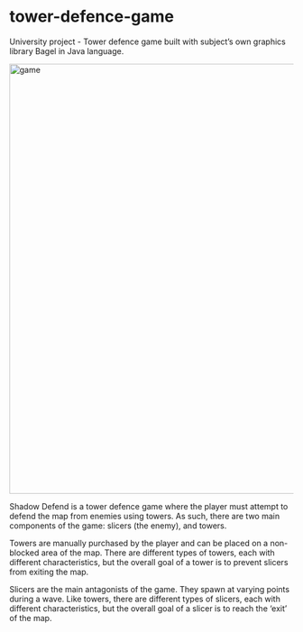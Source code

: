 # tower-defence-game
University project - Tower defence game built with subject’s own graphics library Bagel in Java language.

<img width="763" alt="game" src="https://user-images.githubusercontent.com/103995226/171259779-0d56d820-f417-49b6-a30b-964074696339.png">

Shadow Defend is a tower defence game where the player must attempt to defend the map from enemies using towers. As such, there are two main components of the game: slicers (the enemy), and towers.

Towers are manually purchased by the player and can be placed on a non-blocked area of the map. There are different types of towers, each with different characteristics, but the overall goal of a tower is to prevent slicers from exiting the map.

Slicers are the main antagonists of the game. They spawn at varying points during a wave. Like towers, there are different types of slicers, each with different characteristics, but the overall goal of a slicer is to reach the ‘exit’ of the map.
